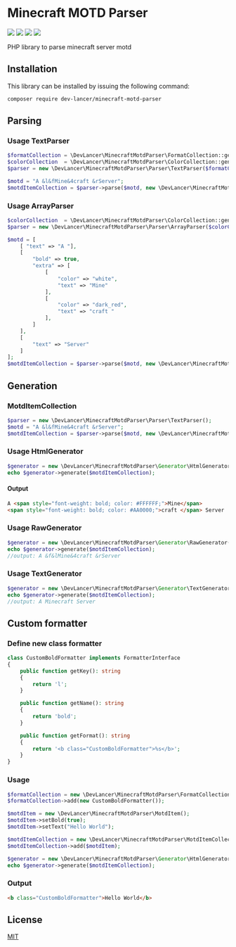 # Minecraft MOTD Parser
![](https://img.shields.io/packagist/l/dev-lancer/minecraft-motd-parser?style=for-the-badge)
![](https://img.shields.io/packagist/dt/dev-lancer/minecraft-motd-parser?style=for-the-badge)
![](https://img.shields.io/github/v/release/jgniecki/MinecraftMotdParser?style=for-the-badge)
![](https://img.shields.io/packagist/php-v/dev-lancer/minecraft-motd-parser?style=for-the-badge)

PHP library to parse minecraft server motd

## Installation
This library can be installed by issuing the following command:
```bash
composer require dev-lancer/minecraft-motd-parser
```
## Parsing

### Usage TextParser
```php
$formatCollection = \DevLancer\MinecraftMotdParser\FormatCollection::generate();
$colorCollection  = \DevLancer\MinecraftMotdParser\ColorCollection::generate();
$parser = new \DevLancer\MinecraftMotdParser\Parser\TextParser($formatCollection, $colorCollection, '&');

$motd = "A &l&fMine&4craft &rServer";
$motdItemCollection = $parser->parse($motd, new \DevLancer\MinecraftMotdParser\MotdItemCollection());
```

### Usage ArrayParser
```php
$colorCollection  = \DevLancer\MinecraftMotdParser\ColorCollection::generate();
$parser = new \DevLancer\MinecraftMotdParser\Parser\ArrayParser($colorCollection);

$motd = [
    [ "text" => "A "],
    [
        "bold" => true,
        "extra" => [
            [
                "color" => "white",
                "text" => "Mine"
            ],
            [
                "color" => "dark_red",
                "text" => "craft "
            ],
        ]
    ],
    [
        "text" => "Server"
    ]
];
$motdItemCollection = $parser->parse($motd, new \DevLancer\MinecraftMotdParser\MotdItemCollection());
```

## Generation

### MotdItemCollection
```php
$parser = new \DevLancer\MinecraftMotdParser\Parser\TextParser();
$motd = "A &l&fMine&4craft &rServer";
$motdItemCollection = $parser->parse($motd, new \DevLancer\MinecraftMotdParser\MotdItemCollection());
```

### Usage HtmlGenerator
```php
$generator = new \DevLancer\MinecraftMotdParser\Generator\HtmlGenerator();
echo $generator->generate($motdItemCollection); 
```

#### Output
```html
A <span style="font-weight: bold; color: #FFFFFF;">Mine</span>
<span style="font-weight: bold; color: #AA0000;">craft </span> Server
```

### Usage RawGenerator
```php
$generator = new \DevLancer\MinecraftMotdParser\Generator\RawGenerator("&");
echo $generator->generate($motdItemCollection); 
//output: A &f&lMine&4craft &rServer
```

### Usage TextGenerator
```php
$generator = new \DevLancer\MinecraftMotdParser\Generator\TextGenerator();
echo $generator->generate($motdItemCollection); 
//output: A Minecraft Server
```

## Custom formatter

### Define new class formatter
```php
class CustomBoldFormatter implements FormatterInterface
{
    public function getKey(): string
    {
        return 'l';
    }

    public function getName(): string
    {
        return 'bold';
    }

    public function getFormat(): string
    {
        return '<b class="CustomBoldFormatter">%s</b>';
    }
}
```

### Usage
```php
$formatCollection = new \DevLancer\MinecraftMotdParser\FormatCollection();
$formatCollection->add(new CustomBoldFormatter());

$motdItem = new \DevLancer\MinecraftMotdParser\MotdItem();
$motdItem->setBold(true);
$motdItem->setText("Hello World");

$motdItemCollection = new \DevLancer\MinecraftMotdParser\MotdItemCollection();
$motdItemCollection->add($motdItem);

$generator = new \DevLancer\MinecraftMotdParser\Generator\HtmlGenerator($formatCollection);
echo $generator->generate($motdItemCollection); 
```

### Output
```html
<b class="CustomBoldFormatter">Hello World</b>
```

## License

[MIT](LICENSE)